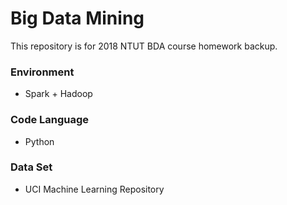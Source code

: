 # Big Data Mining

This repository is for 2018 NTUT BDA course homework backup.

### Environment

- Spark + Hadoop


### Code Language
 - Python
 
### Data Set
 - UCI Machine Learning Repository